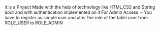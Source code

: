 It is a Project Made with the help of technology like HTML,CSS and Spring boot and with authentication implemented on it
For Admin Access :- You have to register as simple user and alter the role of the table user from ROLE_USER to ROLE_ADMIN

